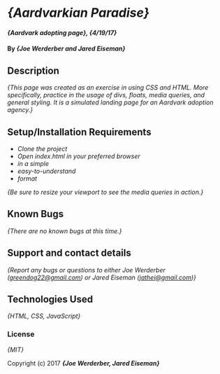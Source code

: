 # _{Aardvarkian Paradise}_

#### _{Aardvark adopting page}, {4/19/17}_

#### By _**{Joe Werderber and Jared Eiseman}**_

## Description

_{This page was created as an exercise in using CSS and HTML. More specifically, practice in the usage of divs, floats, media queries, and general styling. It is a simulated landing page for an Aardvark adoption agency.}_

## Setup/Installation Requirements

* _Clone the project_
* _Open index.html in your preferred browser_
* _in a simple_
* _easy-to-understand_
* _format_

_{Be sure to resize your viewport to see the media queries in action.}_

## Known Bugs

_{There are no known bugs at this time.}_

## Support and contact details

_{Report any bugs or questions to either Joe Werderber (greendog22@gmail.com) or Jared Eiseman (jathei@gmail.com)}_

## Technologies Used

_{HTML, CSS, JavaScript}_

### License

*{MIT}*

Copyright (c) 2017 **_{Joe Werderber, Jared Eiseman}_**
